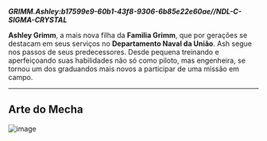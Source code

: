 ***GRIMM.Ashley:b17599e9-60b1-43f8-9306-6b85e22e60ae//NDL-C-SIGMA-CRYSTAL***

**Ashley Grimm**, a mais nova filha da **Familia Grimm**, que por gerações se destacam em seus serviços no **Departamento Naval da União**. Ash segue nos passos de seus predecessores. Desde pequena treinando e aperfeiçoando suas habilidades não só como piloto, mas engenheira, se tornou um dos graduandos mais novos a participar de uma missão em campo.

---

## Arte do Mecha
![image](/mechs/_Vulcano&Ash.png)
